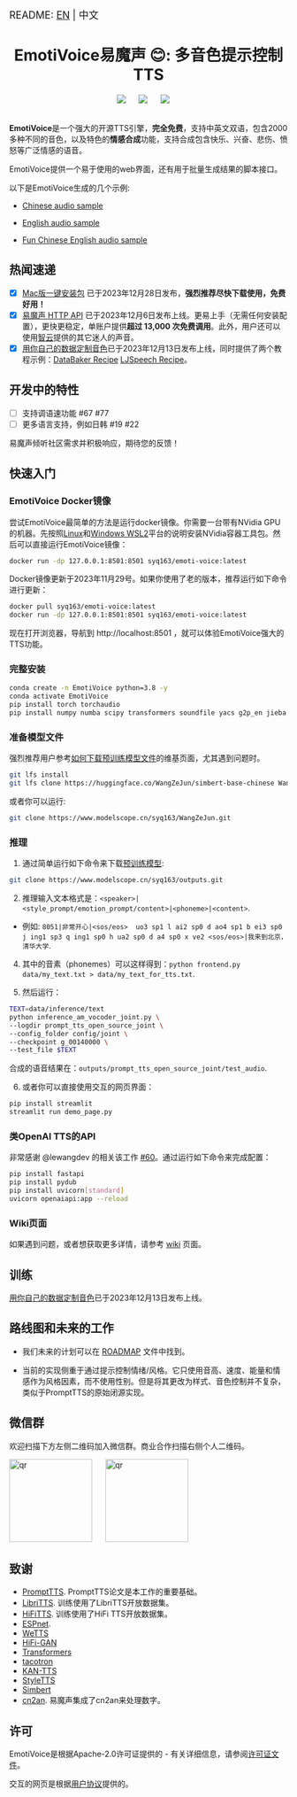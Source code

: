 <font size=4> README: <a href="./README.md">EN</a> | 中文  </font>


<div align="center">
    <h1>EmotiVoice易魔声 😊: 多音色提示控制TTS</h1>
</div>

<div align="center">
    <a href="./README.md"><img src="https://img.shields.io/badge/README-EN-red"></a>
    &nbsp;&nbsp;&nbsp;&nbsp;
    <a href="./LICENSE"><img src="https://img.shields.io/badge/license-Apache--2.0-yellow"></a>
    &nbsp;&nbsp;&nbsp;&nbsp;
    <a href="https://twitter.com/YDopensource"><img src="https://img.shields.io/badge/follow-%40YDOpenSource-1DA1F2?logo=twitter&style={style}"></a>
    &nbsp;&nbsp;&nbsp;&nbsp;
</div>
<br>

**EmotiVoice**是一个强大的开源TTS引擎，**完全免费**，支持中英文双语，包含2000多种不同的音色，以及特色的**情感合成**功能，支持合成包含快乐、兴奋、悲伤、愤怒等广泛情感的语音。

EmotiVoice提供一个易于使用的web界面，还有用于批量生成结果的脚本接口。

以下是EmotiVoice生成的几个示例:

- [Chinese audio sample](https://github.com/netease-youdao/EmotiVoice/assets/3909232/6426d7c1-d620-4bfc-ba03-cd7fc046a4fb)
  
- [English audio sample](https://github.com/netease-youdao/EmotiVoice/assets/3909232/8f272eba-49db-493b-b479-2d9e5a419e26)
  
- [Fun Chinese English audio sample](https://github.com/netease-youdao/EmotiVoice/assets/3909232/a0709012-c3ef-4182-bb0e-b7a2ba386f1c)

## 热闻速递

- [x] [Mac版一键安装包](https://github.com/netease-youdao/EmotiVoice/releases/download/v0.3/emotivoice-1.0.0-arm64.dmg) 已于2023年12月28日发布，**强烈推荐尽快下载使用，免费好用！**
- [x] [易魔声 HTTP API](https://github.com/netease-youdao/EmotiVoice/wiki/HTTP-API) 已于2023年12月6日发布上线。更易上手（无需任何安装配置），更快更稳定，单账户提供**超过 13,000 次免费调用**。此外，用户还可以使用[智云](https://ai.youdao.com/)提供的其它迷人的声音。
- [x] [用你自己的数据定制音色](https://github.com/netease-youdao/EmotiVoice/wiki/Voice-Cloning-with-your-personal-data)已于2023年12月13日发布上线，同时提供了两个教程示例：[DataBaker Recipe](https://github.com/netease-youdao/EmotiVoice/tree/main/data/DataBaker)  [LJSpeech Recipe](https://github.com/netease-youdao/EmotiVoice/tree/main/data/LJspeech)。

## 开发中的特性

- [ ] 支持调语速功能 #67 #77
- [ ] 更多语言支持，例如日韩 #19 #22

易魔声倾听社区需求并积极响应，期待您的反馈！

## 快速入门

### EmotiVoice Docker镜像

尝试EmotiVoice最简单的方法是运行docker镜像。你需要一台带有NVidia GPU的机器。先按照[Linux](https://www.server-world.info/en/note?os=Ubuntu_22.04&p=nvidia&f=2)和[Windows WSL2](https://zhuanlan.zhihu.com/p/653173679)平台的说明安装NVidia容器工具包。然后可以直接运行EmotiVoice镜像：

```sh
docker run -dp 127.0.0.1:8501:8501 syq163/emoti-voice:latest
```

Docker镜像更新于2023年11月29号。如果你使用了老的版本，推荐运行如下命令进行更新：
```sh
docker pull syq163/emoti-voice:latest
docker run -dp 127.0.0.1:8501:8501 syq163/emoti-voice:latest
```

现在打开浏览器，导航到 http://localhost:8501 ，就可以体验EmotiVoice强大的TTS功能。

### 完整安装

```sh
conda create -n EmotiVoice python=3.8 -y
conda activate EmotiVoice
pip install torch torchaudio
pip install numpy numba scipy transformers soundfile yacs g2p_en jieba pypinyin
```

### 准备模型文件

强烈推荐用户参考[如何下载预训练模型文件](https://github.com/netease-youdao/EmotiVoice/wiki/Pretrained-models)的维基页面，尤其遇到问题时。

```sh
git lfs install
git lfs clone https://huggingface.co/WangZeJun/simbert-base-chinese WangZeJun/simbert-base-chinese
```

或者你可以运行:
```sh
git clone https://www.modelscope.cn/syq163/WangZeJun.git
```

### 推理

1. 通过简单运行如下命令来下载[预训练模型](https://drive.google.com/drive/folders/1y6Xwj_GG9ulsAonca_unSGbJ4lxbNymM?usp=sharing):

```sh
git clone https://www.modelscope.cn/syq163/outputs.git
```

2. 推理输入文本格式是：`<speaker>|<style_prompt/emotion_prompt/content>|<phoneme>|<content>`. 

  - 例如: `8051|非常开心|<sos/eos>  uo3 sp1 l ai2 sp0 d ao4 sp1 b ei3 sp0 j ing1 sp3 q ing1 sp0 h ua2 sp0 d a4 sp0 x ve2 <sos/eos>|我来到北京，清华大学`.
4. 其中的音素（phonemes）可以这样得到：`python frontend.py data/my_text.txt > data/my_text_for_tts.txt`.

5. 然后运行：
```sh
TEXT=data/inference/text
python inference_am_vocoder_joint.py \
--logdir prompt_tts_open_source_joint \
--config_folder config/joint \
--checkpoint g_00140000 \
--test_file $TEXT
```
合成的语音结果在：`outputs/prompt_tts_open_source_joint/test_audio`.

6. 或者你可以直接使用交互的网页界面：
```sh
pip install streamlit
streamlit run demo_page.py
```

### 类OpenAI TTS的API

非常感谢 @lewangdev 的相关该工作 [#60](../../issues/60)。通过运行如下命令来完成配置：

```sh
pip install fastapi
pip install pydub
pip install uvicorn[standard]
uvicorn openaiapi:app --reload
```

### Wiki页面

如果遇到问题，或者想获取更多详情，请参考 [wiki](https://github.com/netease-youdao/EmotiVoice/wiki) 页面。

## 训练

[用你自己的数据定制音色](https://github.com/netease-youdao/EmotiVoice/wiki/Voice-Cloning-with-your-personal-data)已于2023年12月13日发布上线。

## 路线图和未来的工作

- 我们未来的计划可以在 [ROADMAP](./ROADMAP.md) 文件中找到。

- 当前的实现侧重于通过提示控制情绪/风格。它只使用音高、速度、能量和情感作为风格因素，而不使用性别。但是将其更改为样式、音色控制并不复杂，类似于PromptTTS的原始闭源实现。

## 微信群

欢迎扫描下方左侧二维码加入微信群。商业合作扫描右侧个人二维码。

<img src="https://github.com/netease-youdao/EmotiVoice/assets/49354974/cc3f4c8b-8369-4e50-89cc-e40d27a6bdeb" alt="qr" width="150"/>
&nbsp;&nbsp;&nbsp;&nbsp;
<img src="https://github.com/netease-youdao/EmotiVoice/assets/3909232/94ee0824-0304-4487-8682-664fafd09cdf" alt="qr" width="150"/>

## 致谢

- [PromptTTS](https://speechresearch.github.io/prompttts/). PromptTTS论文是本工作的重要基础。
- [LibriTTS](https://www.openslr.org/60/). 训练使用了LibriTTS开放数据集。
- [HiFiTTS](https://www.openslr.org/109/). 训练使用了HiFi TTS开放数据集。
- [ESPnet](https://github.com/espnet/espnet). 
- [WeTTS](https://github.com/wenet-e2e/wetts)
- [HiFi-GAN](https://github.com/jik876/hifi-gan)
- [Transformers](https://github.com/huggingface/transformers)
- [tacotron](https://github.com/keithito/tacotron)
- [KAN-TTS](https://github.com/alibaba-damo-academy/KAN-TTS)
- [StyleTTS](https://github.com/yl4579/StyleTTS)
- [Simbert](https://github.com/ZhuiyiTechnology/simbert)
- [cn2an](https://github.com/Ailln/cn2an). 易魔声集成了cn2an来处理数字。

## 许可

EmotiVoice是根据Apache-2.0许可证提供的 - 有关详细信息，请参阅[许可证文件](./LICENSE)。

交互的网页是根据[用户协议](./EmotiVoice_UserAgreement_易魔声用户协议.pdf)提供的。

